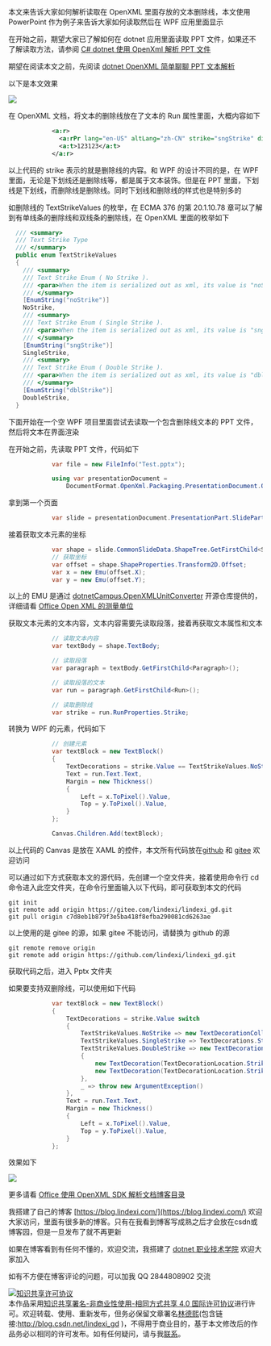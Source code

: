 
本文来告诉大家如何解析读取在 OpenXML 里面存放的文本删除线，本文使用 PowerPoint 作为例子来告诉大家如何读取然后在 WPF 应用里面显示

<!--more-->


<!-- 发布 -->

在开始之前，期望大家已了解如何在 dotnet 应用里面读取 PPT 文件，如果还不了解读取方法，请参阅 [C# dotnet 使用 OpenXml 解析 PPT 文件](https://blog.lindexi.com/post/C-dotnet-%E4%BD%BF%E7%94%A8-OpenXml-%E8%A7%A3%E6%9E%90-PPT-%E6%96%87%E4%BB%B6.html)

期望在阅读本文之前，先阅读 [dotnet OpenXML 简单聊聊 PPT 文本解析](https://blog.lindexi.com/post/dotnet-OpenXML-%E7%AE%80%E5%8D%95%E8%81%8A%E8%81%8A-PPT-%E6%96%87%E6%9C%AC%E8%A7%A3%E6%9E%90.html )

以下是本文效果

<!-- ![](image/dotnet OpenXML 文本删除线解析方法/dotnet OpenXML 文本删除线解析方法0.png) -->

![](http://image.acmx.xyz/lindexi%2F2021818211814113.jpg)

在 OpenXML 文档，将文本的删除线放在了文本的 Run 属性里面，大概内容如下

```xml
            <a:r>
              <a:rPr lang="en-US" altLang="zh-CN" strike="sngStrike" dirty="0" smtClean="0" />
              <a:t>123123</a:t>
            </a:r>
```

以上代码的 strike 表示的就是删除线的内容。和 WPF 的设计不同的是，在 WPF 里面，无论是下划线还是删除线等，都是属于文本装饰。但是在 PPT 里面，下划线是下划线，而删除线是删除线。同时下划线和删除线的样式也是特别多的

如删除线的 TextStrikeValues 的枚举，在 ECMA 376 的第 20.1.10.78 章可以了解到有单线条的删除线和双线条的删除线，在 OpenXML 里面的枚举如下

```csharp
  /// <summary>
  /// Text Strike Type
  /// </summary>
  public enum TextStrikeValues
  {
    /// <summary>
    /// Text Strike Enum ( No Strike ).
    /// <para>When the item is serialized out as xml, its value is "noStrike".</para>
    /// </summary>
    [EnumString("noStrike")]
    NoStrike,
    /// <summary>
    /// Text Strike Enum ( Single Strike ).
    /// <para>When the item is serialized out as xml, its value is "sngStrike".</para>
    /// </summary>
    [EnumString("sngStrike")]
    SingleStrike,
    /// <summary>
    /// Text Strike Enum ( Double Strike ).
    /// <para>When the item is serialized out as xml, its value is "dblStrike".</para>
    /// </summary>
    [EnumString("dblStrike")]
    DoubleStrike,
  }
```

下面开始在一个空 WPF 项目里面尝试去读取一个包含删除线文本的 PPT 文件，然后将文本在界面渲染

在开始之前，先读取 PPT 文件，代码如下

```csharp
            var file = new FileInfo("Test.pptx");

            using var presentationDocument =
                DocumentFormat.OpenXml.Packaging.PresentationDocument.Open(file.FullName, false);
```

拿到第一个页面

```csharp
            var slide = presentationDocument.PresentationPart.SlideParts.First().Slide;
```

接着获取文本元素的坐标

```csharp
            var shape = slide.CommonSlideData.ShapeTree.GetFirstChild<Shape>();
            // 获取坐标
            var offset = shape.ShapeProperties.Transform2D.Offset;
            var x = new Emu(offset.X);
            var y = new Emu(offset.Y);
```

以上的 EMU 是通过 [dotnetCampus.OpenXMLUnitConverter](https://github.com/dotnet-campus/dotnetCampus.OfficeDocumentZiper) 开源仓库提供的，详细请看 [Office Open XML 的测量单位](https://blog.lindexi.com/post/Office-Open-XML-%E7%9A%84%E6%B5%8B%E9%87%8F%E5%8D%95%E4%BD%8D.html )

获取文本元素的文本内容，文本内容需要先读取段落，接着再获取文本属性和文本

```csharp
            // 读取文本内容
            var textBody = shape.TextBody;

            // 读取段落
            var paragraph = textBody.GetFirstChild<Paragraph>();

            // 读取段落的文本
            var run = paragraph.GetFirstChild<Run>();

            // 读取删除线
            var strike = run.RunProperties.Strike;
```

转换为 WPF 的元素，代码如下

```csharp
            // 创建元素
            var textBlock = new TextBlock()
            {
                TextDecorations = strike.Value == TextStrikeValues.NoStrike? new TextDecorationCollection():TextDecorations.Strikethrough,
                Text = run.Text.Text,
                Margin = new Thickness()
                {
                    Left = x.ToPixel().Value,
                    Top = y.ToPixel().Value,
                }
            };

            Canvas.Children.Add(textBlock);
```

以上代码的 Canvas 是放在 XAML 的控件，本文所有代码放在[github](https://github.com/lindexi/lindexi_gd/tree/c7d8eb1b879f3e5ba418f8efba290081cd6263ae/Pptx) 和 [gitee](https://gitee.com/lindexi/lindexi_gd/tree/c7d8eb1b879f3e5ba418f8efba290081cd6263ae/Pptx) 欢迎访问

可以通过如下方式获取本文的源代码，先创建一个空文件夹，接着使用命令行 cd 命令进入此空文件夹，在命令行里面输入以下代码，即可获取到本文的代码

```
git init
git remote add origin https://gitee.com/lindexi/lindexi_gd.git
git pull origin c7d8eb1b879f3e5ba418f8efba290081cd6263ae
```

以上使用的是 gitee 的源，如果 gitee 不能访问，请替换为 github 的源

```
git remote remove origin
git remote add origin https://github.com/lindexi/lindexi_gd.git
```

获取代码之后，进入 Pptx 文件夹

如果要支持双删除线，可以使用如下代码

```csharp
            var textBlock = new TextBlock()
            {
                TextDecorations = strike.Value switch
                {
                    TextStrikeValues.NoStrike => new TextDecorationCollection(),
                    TextStrikeValues.SingleStrike => TextDecorations.Strikethrough,
                    TextStrikeValues.DoubleStrike => new TextDecorationCollection()
                    {
                        new TextDecoration(TextDecorationLocation.Strikethrough,new Pen(Brushes.Black,1), -1, TextDecorationUnit.Pixel, TextDecorationUnit.Pixel),
                        new TextDecoration(TextDecorationLocation.Strikethrough,new Pen(Brushes.Black,1), 1, TextDecorationUnit.Pixel, TextDecorationUnit.Pixel)
                    },
                    _ => throw new ArgumentException()
                },
                Text = run.Text.Text,
                Margin = new Thickness()
                {
                    Left = x.ToPixel().Value,
                    Top = y.ToPixel().Value,
                }
            };
```

效果如下

<!-- ![](image/dotnet OpenXML 文本删除线解析方法/dotnet OpenXML 文本删除线解析方法1.png) -->

![](http://image.acmx.xyz/lindexi%2F20218182124263517.jpg)

更多请看 [Office 使用 OpenXML SDK 解析文档博客目录](https://blog.lindexi.com/post/Office-%E4%BD%BF%E7%94%A8-OpenXML-SDK-%E8%A7%A3%E6%9E%90%E6%96%87%E6%A1%A3%E5%8D%9A%E5%AE%A2%E7%9B%AE%E5%BD%95.html )



我搭建了自己的博客 [https://blog.lindexi.com/](https://blog.lindexi.com/) 欢迎大家访问，里面有很多新的博客。只有在我看到博客写成熟之后才会放在csdn或博客园，但是一旦发布了就不再更新

如果在博客看到有任何不懂的，欢迎交流，我搭建了 [dotnet 职业技术学院](https://t.me/dotnet_campus) 欢迎大家加入

如有不方便在博客评论的问题，可以加我 QQ 2844808902 交流

<a rel="license" href="http://creativecommons.org/licenses/by-nc-sa/4.0/"><img alt="知识共享许可协议" style="border-width:0" src="https://licensebuttons.net/l/by-nc-sa/4.0/88x31.png" /></a><br />本作品采用<a rel="license" href="http://creativecommons.org/licenses/by-nc-sa/4.0/">知识共享署名-非商业性使用-相同方式共享 4.0 国际许可协议</a>进行许可。欢迎转载、使用、重新发布，但务必保留文章署名[林德熙](http://blog.csdn.net/lindexi_gd)(包含链接:http://blog.csdn.net/lindexi_gd )，不得用于商业目的，基于本文修改后的作品务必以相同的许可发布。如有任何疑问，请与我[联系](mailto:lindexi_gd@163.com)。